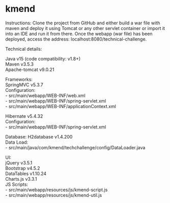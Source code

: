 # kmend
Instructions:
Clone the project from GitHub and either build a war file with maven and deploy it using Tomcat or any other servlet container 
or import it into an IDE and run it from there.
Once the webapp (war file) has been deployed, access the address: localhost:8080/technical-challenge. 


Technical details:  

Java v15 (code compatibility: v1.8+)  
Maven v3.5.3  
Apache-tomcat v9.0.21  

Frameworks:  
SpringMVC v5.3.7  
	Configuration:  
		- src/main/webapp/WEB-INF/web.xml  
		- src/main/webapp/WEB-INF/spring-servlet.xml  
		- src/main/webapp/WEB-INF/applicationContext.xml  

Hibernate v5.4.32  
	Configuration:  
		- src/main/webapp/WEB-INF/spring-servlet.xml  

Database: H2database v1.4.200  
	Data Load:  
		- src/main/java/com/kmend/techchallenge/config/DataLoader.java  

UI:  
jQuery v3.5.1  
Bootstrap v4.5.2  
DataTables v1.10.24  
Charts.js v3.3.1  
JS Scripts:  
	- src/main/webapp/resources/js/kmend-script.js  
	- src/main/webapp/resources/js/kmend-util.js  
